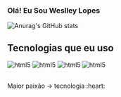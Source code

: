 <h3>Olá! Eu Sou Weslley Lopes </h3>

![Anurag's GitHub stats](https://github-readme-stats.vercel.app/api?username=WeslleyLopes&show_icons=true&theme=dracula)

<h2>
    Tecnologias que eu uso
</h2>
<div style="display: inline_block">
<img alin="center" alt="html5" src="https://img.shields.io/badge/JavaScript-F7DF1E?style=for-the-badge&logo=javascript&logoColor=black" />
<img alin="center" alt="html5" src="https://img.shields.io/badge/PHP-777BB4?style=for-the-badge&logo=php&logoColor=white" />
<img alin="center" alt="html5" src="https://img.shields.io/badge/Laravel-FF2D20?style=for-the-badge&logo=laravel&logoColor=white" />
<img alin="center" alt="html5" src="[https://img.shields.io/badge/HTML5-E34F26?style=for-the-badge&logo=html5&logoColor=white]()" />
</div><br/>

<p>
   Maior paixão -> tecnologia :heart:
<p/>

